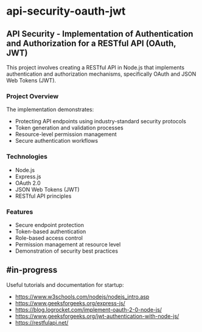 # api-security-oauth-jwt

## API Security - Implementation of Authentication and Authorization for a RESTful API (OAuth, JWT)

This project involves creating a RESTful API in Node.js that implements authentication and authorization mechanisms, specifically OAuth and JSON Web Tokens (JWT). 

### Project Overview

The implementation demonstrates:
- Protecting API endpoints using industry-standard security protocols
- Token generation and validation processes
- Resource-level permission management
- Secure authentication workflows

### Technologies

- Node.js
- Express.js
- OAuth 2.0
- JSON Web Tokens (JWT)
- RESTful API principles

### Features

- Secure endpoint protection
- Token-based authentication
- Role-based access control
- Permission management at resource level
- Demonstration of security best practices

## #in-progress

Useful tutorials and documentation for startup:
- https://www.w3schools.com/nodejs/nodejs_intro.asp
- https://www.geeksforgeeks.org/express-js/
- https://blog.logrocket.com/implement-oauth-2-0-node-js/
- https://www.geeksforgeeks.org/jwt-authentication-with-node-js/
- https://restfulapi.net/